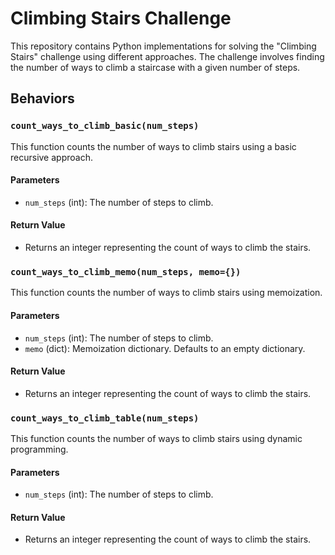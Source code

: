 
# Climbing Stairs Challenge

This repository contains Python implementations for solving the "Climbing Stairs" challenge using different approaches. 
The challenge involves finding the number of ways to climb a staircase with a given number of steps.

## Behaviors

### `count_ways_to_climb_basic(num_steps)`

This function counts the number of ways to climb stairs using a basic recursive approach.

#### Parameters
- `num_steps` (int): The number of steps to climb.

#### Return Value
- Returns an integer representing the count of ways to climb the stairs.

### `count_ways_to_climb_memo(num_steps, memo={})`

This function counts the number of ways to climb stairs using memoization.

#### Parameters
- `num_steps` (int): The number of steps to climb.
- `memo` (dict): Memoization dictionary. Defaults to an empty dictionary.

#### Return Value
- Returns an integer representing the count of ways to climb the stairs.

### `count_ways_to_climb_table(num_steps)`

This function counts the number of ways to climb stairs using dynamic programming.

#### Parameters
- `num_steps` (int): The number of steps to climb.

#### Return Value
- Returns an integer representing the count of ways to climb the stairs.
